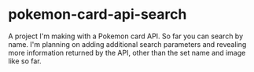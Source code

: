 # pokemon-card-api-search

A project I'm making with a Pokemon card API. So far you can search by name. I'm planning on adding additional search parameters and revealing more information returned by the API, other than the set name and image like so far.
